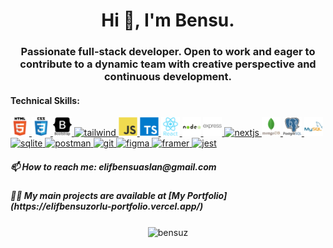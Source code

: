 <!-- <div style="background-image: url(https://thumbs.gfycat.com/TestyDisloyalChinchilla-size_restricted.gif); background-size: cover; height: 300px; text-align: center;"></div> -->
<h1 align="center">Hi 👋, I'm Bensu.</h1>
<h3 align="center">Passionate full-stack developer. Open to work and eager to contribute to a dynamic team with creative perspective and continuous development.</h3>


<h4 align="left">Technical Skills:</h4>
<p align="left">
<a href="https://www.w3.org/html/" target="_blank" rel="noreferrer" title="HTML"> <img src="https://raw.githubusercontent.com/devicons/devicon/master/icons/html5/html5-original-wordmark.svg" alt="html5" width="30" height="30"/> </a> 
<a href="https://www.w3schools.com/css/" target="_blank" rel="noreferrer" title="CSS"> <img src="https://raw.githubusercontent.com/devicons/devicon/master/icons/css3/css3-original-wordmark.svg" alt="css3" width="30" height="30"/> </a> 
<a href="https://getbootstrap.com" target="_blank" rel="noreferrer" title="Bootstrap"> <img src="https://raw.githubusercontent.com/devicons/devicon/master/icons/bootstrap/bootstrap-plain-wordmark.svg" alt="bootstrap" width="30" height="30"/> </a> 
<a href="https://tailwindcss.com/" target="_blank" rel="noreferrer" title="Tailwind"> <img src="https://www.vectorlogo.zone/logos/tailwindcss/tailwindcss-icon.svg" alt="tailwind" width="30" height="30"/> </a> 
<a href="https://developer.mozilla.org/en-US/docs/Web/JavaScript" target="_blank" rel="noreferrer" title="JavaScript"> <img src="https://raw.githubusercontent.com/devicons/devicon/master/icons/javascript/javascript-original.svg" alt="javascript" width="30" height="30"/> </a> 
  <a href="https://www.typescriptlang.org/" target="_blank" rel="noreferrer" title="Typescript"> <img src="https://raw.githubusercontent.com/devicons/devicon/master/icons/typescript/typescript-original.svg" alt="typescript" width="30" height="30"/> </a>
<a href="https://reactjs.org/" target="_blank" rel="noreferrer" title="React"> <img src="https://raw.githubusercontent.com/devicons/devicon/master/icons/react/react-original-wordmark.svg" alt="react" width="30" height="30"/> </a> 
<a href="https://nodejs.org" target="_blank" rel="noreferrer" title="Node.js"> <img src="https://raw.githubusercontent.com/devicons/devicon/master/icons/nodejs/nodejs-original-wordmark.svg" alt="nodejs" width="30" height="30"/> </a> 
<a href="https://expressjs.com" target="_blank" rel="noreferrer" title="Express.js"> <img src="https://raw.githubusercontent.com/devicons/devicon/master/icons/express/express-original-wordmark.svg" alt="express" width="30" height="30"/> </a> 
  <a href="https://nextjs.org/" target="_blank" rel="noreferrer" title="Next.js"> <img src="https://cdn.worldvectorlogo.com/logos/nextjs-2.svg" alt="nextjs" width="30" height="30"/> </a>
<a href="https://www.mongodb.com/" target="_blank" rel="noreferrer" title="MongoDb"> <img src="https://raw.githubusercontent.com/devicons/devicon/master/icons/mongodb/mongodb-original-wordmark.svg" alt="mongodb" width="30" height="30"/> </a> 
<a href="https://www.postgresql.org" target="_blank" rel="noreferrer" title="PostgreSQL"> <img src="https://raw.githubusercontent.com/devicons/devicon/master/icons/postgresql/postgresql-original-wordmark.svg" alt="postgresql" width="30" height="30"/> </a> 
<a href="https://www.mysql.com/" target="_blank" rel="noreferrer" title="MySQL"> <img src="https://raw.githubusercontent.com/devicons/devicon/master/icons/mysql/mysql-original-wordmark.svg" alt="mysql" width="30" height="30"/> </a> 
<a href="https://www.sqlite.org/" target="_blank" rel="noreferrer" title="SQLite"> <img src="https://www.vectorlogo.zone/logos/sqlite/sqlite-icon.svg" alt="sqlite" width="30" height="30"/> </a> 
<a href="https://postman.com" target="_blank" rel="noreferrer" title="Postman"> <img src="https://www.vectorlogo.zone/logos/getpostman/getpostman-icon.svg" alt="postman" width="30" height="30"/> </a> 
<a href="https://git-scm.com/" target="_blank" rel="noreferrer" title="Git"> <img src="https://www.vectorlogo.zone/logos/git-scm/git-scm-icon.svg" alt="git" width="30" height="30"/> </a> 
<a href="https://www.figma.com/" target="_blank" rel="noreferrer" title="Figma"> <img src="https://www.vectorlogo.zone/logos/figma/figma-icon.svg" alt="figma" width="30" height="30"/> </a> 
  <a href="https://www.framer.com/" target="_blank" rel="noreferrer" title="Framer Motion"> <img src="https://www.vectorlogo.zone/logos/framer/framer-icon.svg" alt="framer" width="30" height="30"/>
    <a href="https://jestjs.io" target="_blank" rel="noreferrer" title="Jest"> <img src="https://www.vectorlogo.zone/logos/jestjsio/jestjsio-icon.svg" alt="jest" width="30" height="30"/> </a>
</p>

<h5>📫 How to reach me: elifbensuaslan@gmail.com </h5>
<h5>👨‍💻 My main projects are available at [My Portfolio](https://elifbensuzorlu-portfolio.vercel.app/)</h5>
<!-- <h5>Connect with me via Linked-in:</h5>
<p align="left">
<a href="https://linkedin.com/in/elif-bensu-zorlu-824a59244/" target="blank"><img align="center" src="https://raw.githubusercontent.com/rahuldkjain/github-profile-readme-generator/master/src/images/icons/Social/linked-in-alt.svg" alt="elif-bensu-zorlu-824a59244/" height="20" width="30" /></a>
</p> -->
<p align="center"><img align="center" src="https://github-readme-stats.vercel.app/api/top-langs?username=bensuz&show_icons=true&locale=en&layout=compact" alt="bensuz" /></p>

